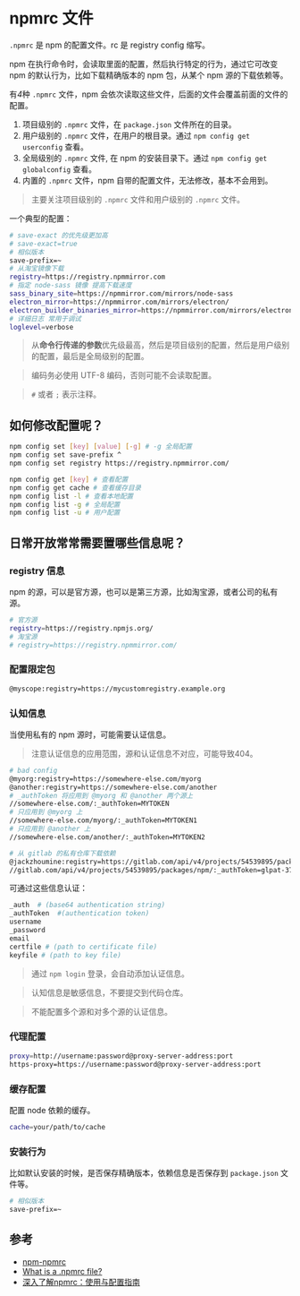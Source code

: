 # npmrc 文件

`.npmrc` 是 npm 的配置文件。rc 是 registry config 缩写。

npm 在执行命令时，会读取里面的配置，然后执行特定的行为，通过它可改变 npm 的默认行为，比如下载精确版本的 npm 包，从某个 npm 源的下载依赖等。

有*4*种 `.npmrc` 文件，npm 会依次读取这些文件，后面的文件会覆盖前面的文件的配置。

1. 项目级别的 `.npmrc` 文件，在 `package.json` 文件所在的目录。
2. 用户级别的 `.npmrc` 文件，在用户的根目录。通过 `npm config get userconfig` 查看。
3. 全局级别的 `.npmrc` 文件, 在 npm 的安装目录下。通过 `npm config get globalconfig` 查看。
4. 内置的 `.npmrc` 文件，npm 自带的配置文件，无法修改，基本不会用到。

> 主要关注项目级别的 `.npmrc` 文件和用户级别的 `.npmrc` 文件。

一个典型的配置：

```bash
# save-exact 的优先级更加高
# save-exact=true
# 相似版本
save-prefix=~
# 从淘宝镜像下载
registry=https://registry.npmmirror.com
# 指定 node-sass 镜像 提高下载速度
sass_binary_site=https://npmmirror.com/mirrors/node-sass
electron_mirror=https://npmmirror.com/mirrors/electron/
electron_builder_binaries_mirror=https://npmmirror.com/mirrors/electron-builder-binaries/
# 详细日志 常用于调试
loglevel=verbose
```

> 从**命令行传递的参数**优先级最高，然后是项目级别的配置，然后是用户级别的配置，最后是全局级别的配置。

> 编码务必使用 UTF-8 编码，否则可能不会读取配置。

> `#` 或者 `;` 表示注释。

## 如何修改配置呢？

```bash
npm config set [key] [value] [-g] # -g 全局配置
npm config set save-prefix ^
npm config set registry https://registry.npmmirror.com/

npm config get [key] # 查看配置
npm config get cache # 查看缓存目录
npm config list -l # 查看本地配置
npm config list -g # 全局配置
npm config list -u # 用户配置
```

## 日常开放常常需要置哪些信息呢？

### registry 信息

npm 的源，可以是官方源，也可以是第三方源，比如淘宝源，或者公司的私有源。

```bash
# 官方源
registry=https://registry.npmjs.org/
# 淘宝源
# registry=https://registry.npmmirror.com/
```

### 配置限定包

```bash
@myscope:registry=https://mycustomregistry.example.org
```

### 认知信息

当使用私有的 npm 源时，可能需要认证信息。

> 注意认证信息的应用范围，源和认证信息不对应，可能导致404。

```bash
# bad config
@myorg:registry=https://somewhere-else.com/myorg
@another:registry=https://somewhere-else.com/another
# _authToken 将应用到 @myorg 和 @another 两个源上
//somewhere-else.com/:_authToken=MYTOKEN
# 只应用到 @myorg 上
//somewhere-else.com/myorg/:_authToken=MYTOKEN1
# 只应用到 @another 上
//somewhere-else.com/another/:_authToken=MYTOKEN2

# 从 gitlab 的私有仓库下载依赖
@jackzhoumine:registry=https://gitlab.com/api/v4/projects/54539895/packages/npm/
//gitlab.com/api/v4/projects/54539895/packages/npm/:_authToken=glpat-3759QXSo9Pz9FxGe12324
```

可通过这些信息认证：

```bash
_auth  # (base64 authentication string)
_authToken  #(authentication token)
username
_password
email
certfile # (path to certificate file)
keyfile # (path to key file)
```

> 通过 `npm login` 登录，会自动添加认证信息。

> 认知信息是敏感信息，不要提交到代码仓库。

> 不能配置多个源和对多个源的认证信息。

### 代理配置

```bash
proxy=http://username:password@proxy-server-address:port
https-proxy=https://username:password@proxy-server-address:port
```

### 缓存配置

配置 node 依赖的缓存。

```bash
cache=your/path/to/cache
```

### 安装行为

比如默认安装的时候，是否保存精确版本，依赖信息是否保存到 `package.json` 文件等。

```bash
# 相似版本
save-prefix=~
```

## 参考

* [npm-npmrc](https://docs.npmjs.com/cli/v10/configuring-npm/npmrc)
* [What is a .npmrc file?](https://medium.com/@pmmanav/what-is-a-npmrc-file-e7bd40bff3f0)
* [深入了解npmrc：使用与配置指南](https://zhuanlan.zhihu.com/p/651477901)

